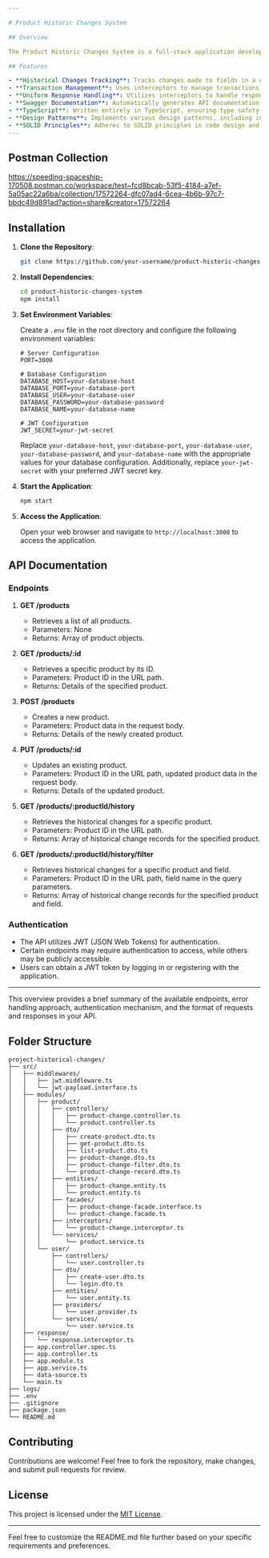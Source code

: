 ```yaml
---

# Product Historic Changes System

## Overview

The Product Historic Changes System is a full-stack application developed using NestJS for the backend and connecting to a database of your choice. The main functionality of this system is to track changes made to fields in a collection and display them visually in the frontend. It implements a historical changes system that ensures all operations related to product changes are executed within a transaction, and it uniformly handles responses and errors across the application.

## Features

- **Historical Changes Tracking**: Tracks changes made to fields in a collection and stores them efficiently and securely in the database.
- **Transaction Management**: Uses interceptors to manage transactions for product change operations, ensuring all operations are executed within a transaction.
- **Uniform Response Handling**: Utilizes interceptors to handle responses and errors uniformly, providing consistent feedback to the user.
- **Swagger Documentation**: Automatically generates API documentation using Swagger for easy reference and testing of endpoints.
- **TypeScript**: Written entirely in TypeScript, ensuring type safety and improved development experience.
- **Design Patterns**: Implements various design patterns, including interceptors, facades, and dependency injection, showcasing understanding of software architecture principles.
- **SOLID Principles**: Adheres to SOLID principles in code design and implementation for improved maintainability and scalability.
---
```


## Postman Collection

https://speeding-spaceship-170508.postman.co/workspace/test~fcd8bcab-53f5-4184-a7ef-5a05ac22a6ba/collection/17572264-dfc07ad4-6cea-4b6b-97c7-bbdc49d891ad?action=share&creator=17572264

## Installation

1. **Clone the Repository**:

   ```bash
   git clone https://github.com/your-username/product-historic-changes-system.git
   ```

2. **Install Dependencies**:

   ```bash
   cd product-historic-changes-system
   npm install
   ```

3. **Set Environment Variables**:

   Create a `.env` file in the root directory and configure the following environment variables:

   ```plaintext
   # Server Configuration
   PORT=3000

   # Database Configuration
   DATABASE_HOST=your-database-host
   DATABASE_PORT=your-database-port
   DATABASE_USER=your-database-user
   DATABASE_PASSWORD=your-database-password
   DATABASE_NAME=your-database-name

   # JWT Configuration
   JWT_SECRET=your-jwt-secret
   ```

   Replace `your-database-host`, `your-database-port`, `your-database-user`, `your-database-password`, and `your-database-name` with the appropriate values for your database configuration. Additionally, replace `your-jwt-secret` with your preferred JWT secret key.

4. **Start the Application**:

   ```bash
   npm start
   ```

5. **Access the Application**:

   Open your web browser and navigate to `http://localhost:3000` to access the application.


## API Documentation

### Endpoints

1. **GET /products**
   - Retrieves a list of all products.
   - Parameters: None
   - Returns: Array of product objects.

2. **GET /products/:id**
   - Retrieves a specific product by its ID.
   - Parameters: Product ID in the URL path.
   - Returns: Details of the specified product.

3. **POST /products**
   - Creates a new product.
   - Parameters: Product data in the request body.
   - Returns: Details of the newly created product.

4. **PUT /products/:id**
   - Updates an existing product.
   - Parameters: Product ID in the URL path, updated product data in the request body.
   - Returns: Details of the updated product.

5. **GET /products/:productId/history**
   - Retrieves the historical changes for a specific product.
   - Parameters: Product ID in the URL path.
   - Returns: Array of historical change records for the specified product.

6. **GET /products/:productId/history/filter**
   - Retrieves historical changes for a specific product and field.
   - Parameters: Product ID in the URL path, field name in the query parameters.
   - Returns: Array of historical change records for the specified product and field.

### Authentication

- The API utilizes JWT (JSON Web Tokens) for authentication.
- Certain endpoints may require authentication to access, while others may be publicly accessible.
- Users can obtain a JWT token by logging in or registering with the application.

---

This overview provides a brief summary of the available endpoints, error handling approach, authentication mechanism, and the format of requests and responses in your API.
        

## Folder Structure

```
project-historical-changes/
├── src/
│   ├── middlewares/
│   │   ├── jwt.middleware.ts
│   │   └── jwt-payload.interface.ts
│   ├── modules/
│   │   ├── product/
│   │   │   ├── controllers/
│   │   │   │   ├── product-change.controller.ts
│   │   │   │   └── product.controller.ts
│   │   │   ├── dto/
│   │   │   │   ├── create-product.dto.ts
│   │   │   │   ├── get-product.dto.ts
│   │   │   │   ├── list-product.dto.ts
│   │   │   │   ├── product-change.dto.ts
│   │   │   │   ├── product-change-filter.dto.ts
│   │   │   │   └── product-change-record.dto.ts
│   │   │   ├── entities/
│   │   │   │   ├── product-change.entity.ts
│   │   │   │   └── product.entity.ts
│   │   │   ├── facades/
│   │   │   │   ├── product-change-facade.interface.ts
│   │   │   │   └── product-change.facade.ts
│   │   │   ├── interceptors/
│   │   │   │   └── product-change.interceptor.ts
│   │   │   └── services/
│   │   │       └── product.service.ts
│   │   └── user/
│   │       ├── controllers/
│   │       │   └── user.controller.ts
│   │       ├── dto/
│   │       │   ├── create-user.dto.ts
│   │       │   └── login.dto.ts
│   │       ├── entities/
│   │       │   └── user.entity.ts
│   │       ├── providers/
│   │       │   └── user.provider.ts
│   │       └── services/
│   │           └── user.service.ts
│   ├── response/
│   │   └── response.interceptor.ts
│   ├── app.controller.spec.ts
│   ├── app.controller.ts
│   ├── app.module.ts
│   ├── app.service.ts
│   ├── data-source.ts
│   └── main.ts
├── logs/
├── .env
├── .gitignore
├── package.json
└── README.md

```

## Contributing

Contributions are welcome! Feel free to fork the repository, make changes, and submit pull requests for review.

## License

This project is licensed under the [MIT License](LICENSE).

---

Feel free to customize the README.md file further based on your specific requirements and preferences.
